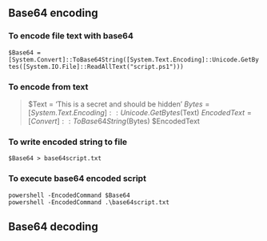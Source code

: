 ## Base64 encoding

### To encode file text with base64 
```$Base64 = [System.Convert]::ToBase64String([System.Text.Encoding]::Unicode.GetBytes([System.IO.File]::ReadAllText("script.ps1")))```

### To encode from text
> $Text = ‘This is a secret and should be hidden’
> $Bytes = [System.Text.Encoding]::Unicode.GetBytes($Text)
> $EncodedText =[Convert]::ToBase64String($Bytes)
> $EncodedText

### To write encoded string to file 
```$Base64 > base64script.txt```

### To execute base64 encoded script 
```
powershell -EncodedCommand $Base64
powershell -EncodedCommand .\base64script.txt
```
## Base64 decoding
